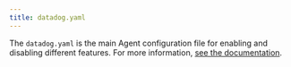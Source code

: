```yaml
---
title: datadog.yaml
---
```

The `datadog.yaml` is the main Agent configuration file for enabling and disabling different features. 
For more information, <a href="https://docs.datadoghq.com/getting_started/agent/#agent-configuration-files">see the documentation</a>.